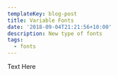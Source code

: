 ```yaml
---
templateKey: blog-post
title: Variable Fonts
date: '2018-09-04T21:21:56+10:00'
description: New type of fonts
tags:
  - fonts
---
```

Text Here
